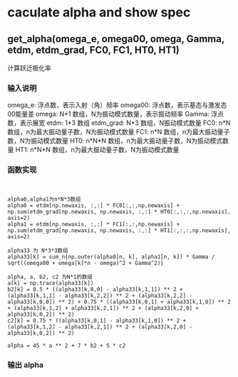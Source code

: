 # caculate alpha and show spec
## get_alpha(omega_e, omega00, omega, Gamma, etdm, etdm_grad, FC0, FC1, HT0, HT1)
计算跃迁极化率
### 输入说明
omega_e: 浮点数，表示入射（角）频率
omega00: 浮点数，表示基态与激发态00能量差
omega: N\*1 数组，N为振动模式数量，表示振动频率
Gamma: 浮点数，表示展宽
etdm: 1\*3 数组
etdm_grad: N\*3 数组，N振动模式数量
FC0: n\*N 数组，n为最大振动量子数，N为振动模式数量
FC1: n\*N 数组，n为最大振动量子数，N为振动模式数量
HT0: n\*N\*N 数组，n为最大振动量子数，N为振动模式数量
HT1: n\*N\*N 数组，n为最大振动量子数，N为振动模式数量
### 函数实现
```


alpha0,alpha1为n*N*3数组 
alpha0 = etdm[np.newaxis, :,:] * FC0[:,:,np.newaxis] + np.sum(etdm_grad[np.newaxis, np.newaxis, :,:] * HT0[:,:,:,np.newaxis], axis=2)
alpha1 = etdm[np.newaxis, :,:] * FC1[:,:,np.newaxis] + np.sum(etdm_grad[np.newaxis, np.newaxis, :,:] * HT1[:,:,:,np.newaxis], axis=2)

alpha33 为 N*3*3数组
alpha33[k] = sum_n{np.outer(alpha0[n, k], alpha1[n, k]) * Gamma / sqrt((omega00 + omega[k]*n - omega)^2 + Gamma^2)}

alpha, a, b2, c2 为N*1的数组
a[k] = np.trace(alpha33[k])
b2[k] = 0.5 * ((alpha33[k,0,0] - alpha33[k,1,1]) ** 2 + (alpha33[k,1,1] - alpha33[k,2,2]) ** 2 + (alpha33[k,2,2] - alpha33[k,0,0]) ** 2) + 0.75 * ((alpha33[k,0,1] + alpha33[k,1,0]) ** 2 + (alpha33[k,1,2] + alpha33[k,2,1]) ** 2 + (alpha33[k,2,0] + alpha33[k,0,2]) ** 2)
c2[k] = 0.75 * ((alpha33[k,0,1] - alpha33[k,1,0]) ** 2 + (alpha33[k,1,2] - alpha33[k,2,1]) ** 2 + (alpha33[k,2,0] - alpha33[k,0,2]) ** 2)

alpha = 45 * a ** 2 + 7 * b2 + 5 * c2

```
### 输出 alpha

